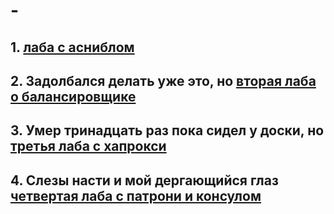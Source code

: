 # -
## 1. [лаба с асниблом](https://github.com/troloshot/From-Levchenko/tree/main/labs/lab1)

## 2. Задолбался делать уже это, но [вторая лаба о балансировщике](https://github.com/troloshot/From-Levchenko/tree/main/lab2)

## 3. Умер тринадцать раз пока сидел у доски, но [третья лаба с хапрокси](https://github.com/troloshot/From-Levchenko/tree/main/lab3)

## 4. Слезы насти и мой дергающийся глаз [четвертая лаба с патрони и консулом](https://github.com/troloshot/From-Levchenko/tree/main/lab5)
